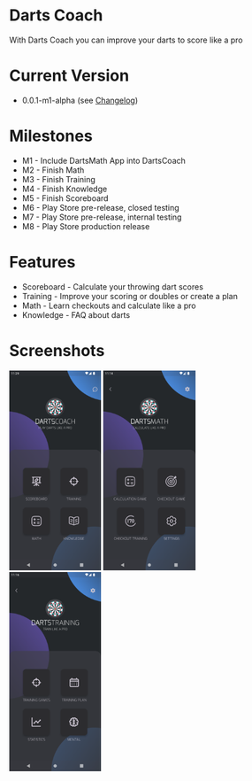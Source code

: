 # Darts Coach
With Darts Coach you can improve your darts to score like a pro

# Current Version
* 0.0.1-m1-alpha (see [Changelog](CHANGELOG.md))

# Milestones
* M1 - Include DartsMath App into DartsCoach
* M2 - Finish Math 
* M3 - Finish Training
* M4 - Finish Knowledge
* M5 - Finish Scoreboard
* M6 - Play Store pre-release, closed testing
* M7 - Play Store pre-release, internal testing
* M8 - Play Store production release

# Features
* Scoreboard - Calculate your throwing dart scores
* Training - Improve your scoring or doubles or create a plan
* Math - Learn checkouts and calculate like a pro
* Knowledge - FAQ about darts

# Screenshots 
<img src="screenshots/ScreenshotMain.png" style="width: 33%">
<img src="screenshots/ScreenshotMath.png" style="width: 33%">
<img src="screenshots/ScreenshotTraining.png" style="width: 33%">
